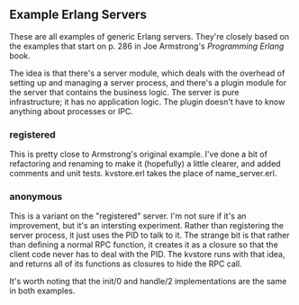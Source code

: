 ## Example Erlang Servers
These are all examples of generic Erlang servers.  They're closely based on the examples that start on p. 286 in Joe Armstrong's _Programming Erlang_ book.

The idea is that there's a server module, which deals with the overhead of setting up and managing a server process, and there's a plugin module for the server that contains the business logic. The server is pure infrastructure; it has no application logic.  The plugin doesn't have to know anything about processes or IPC.

### registered
This is pretty close to Armstrong's original example. I've done a bit of refactoring and renaming to make it (hopefully) a little clearer, and added comments and unit tests.
kvstore.erl takes the place of name_server.erl.

### anonymous
This is a variant on the "registered" server. I'm not sure if it's an improvement, but it's an intersting experiment. Rather than registering the server process, it just uses the PID to talk to it. The strange bit is that rather than defining a normal RPC function, it creates it as a closure so that the client code never has to deal with the PID.
The kvstore runs with that idea, and returns all of its functions as closures to hide the RPC call.

It's worth noting that the init/0 and handle/2 implementations are the same in both examples.
